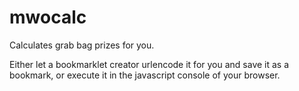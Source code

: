 # mwocalc
Calculates grab bag prizes for you.

Either let a bookmarklet creator urlencode it for you and save it as a bookmark, or execute it in the javascript console of your browser.
